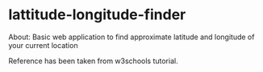 # lattitude-longitude-finder

About: Basic web application to find approximate latitude and longitude of your current location

Reference has been taken from w3schools tutorial.

